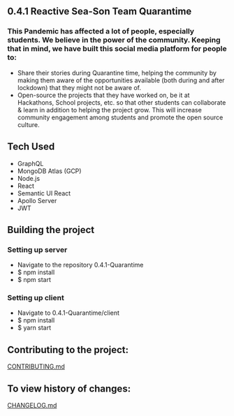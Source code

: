 ## 0.4.1 Reactive Sea-Son Team Quarantime

### This Pandemic has affected a lot of people, especially students. We believe in the power of the community. Keeping that in mind, we have built this social media platform for people to:
- Share their stories during Quarantine time, helping the community by making them aware of the opportunities available (both during and after lockdown) that they might not be aware of.
- Open-source the projects that they have worked on, be it at Hackathons, School projects, etc. so that other students can collaborate & learn in addition to helping the project grow. This will increase community engagement among students and promote the open source culture.

## Tech Used
- GraphQL
- MongoDB Atlas (GCP)
- Node.js
- React
- Semantic UI React
- Apollo Server
- JWT

## Building the project
### Setting up server
- Navigate to the repository 0.4.1-Quarantime
- $ npm install
- $ npm start
### Setting up client
- Navigate to 0.4.1-Quarantime/client
- $ npm install
- $ yarn start

## Contributing to the project:
[CONTRIBUTING.md](https://github.com/MLH-Fellowship/0.4.1-Quarantime/blob/master/CONTRIBUTING.md)

## To view history of changes:
[CHANGELOG.md](https://github.com/MLH-Fellowship/0.4.1-Quarantime/blob/master/CHANGELOG.md)

